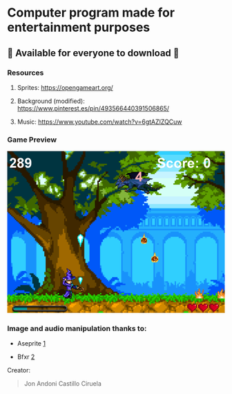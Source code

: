 

# Computer program made for __entertainment purposes__
## 🐉 Available for everyone to download 🐉

### Resources

1. Sprites: https://opengameart.org/ 

2. Background (modified): https://www.pinterest.es/pin/493566440391506865/ 

3. Music: https://www.youtube.com/watch?v=6gtAZIZQCuw

### Game Preview

![GitHub Logo](game.png)

### Image and audio manipulation thanks to:

* Aseprite [1]

* Bfxr [2]

Creator:

> Jon Andoni Castillo Ciruela

<!-- Reference Links -->
[1]: https://www.aseprite.org/
[2]: https://www.bfxr.net/






